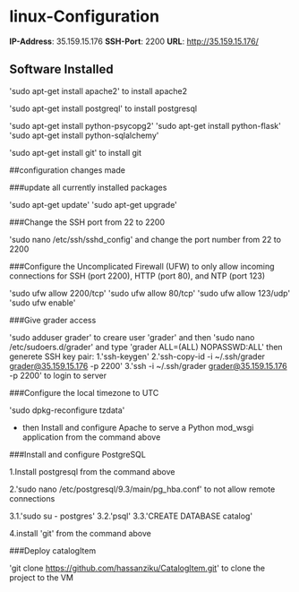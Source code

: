 # linux-Configuration

**IP-Address**: 35.159.15.176
**SSH-Port**:  2200
**URL**: http://35.159.15.176/


## Software Installed

'sudo apt-get install apache2' to install apache2


'sudo apt-get install postgreql' to install postgresql

'sudo apt-get install python-psycopg2'
'sudo apt-get install python-flask'
'sudo apt-get install python-sqlalchemy'

'sudo apt-get install git' to install git


##configuration changes made

###update all currently installed packages

'sudo apt-get update'
'sudo apt-get upgrade'


###Change the SSH port from 22 to 2200

'sudo nano /etc/ssh/sshd_config' and change the port number from 22 to 2200


###Configure the Uncomplicated Firewall (UFW) to only allow incoming connections for SSH (port 2200), HTTP (port 80), and NTP (port 123)

'sudo ufw allow 2200/tcp'
'sudo ufw allow 80/tcp'
'sudo ufw allow 123/udp'
'sudo ufw enable'


###Give grader access

'sudo adduser grader' to creare user 'grader' and then 'sudo nano /etc/sudoers.d/grader' and type 'grader ALL=(ALL) NOPASSWD:ALL'
then generete SSH key pair:
1.'ssh-keygen'
2.'ssh-copy-id -i ~/.ssh/grader grader@35.159.15.176 -p 2200'
3.'ssh -i ~/.ssh/grader grader@35.159.15.176 -p 2200' to login to server


###Configure the local timezone to UTC

'sudo dpkg-reconfigure tzdata'

- then Install and configure Apache to serve a Python mod_wsgi application from the command above


###Install and configure PostgreSQL

1.Install postgresql from the command above

2.'sudo nano /etc/postgresql/9.3/main/pg_hba.conf' to not allow remote connections

3.1.'sudo su - postgres' 
3.2.'psql'
3.3.'CREATE DATABASE catalog'

4.install 'git' from the command above

###Deploy catalogItem

'git clone https://github.com/hassanziku/CatalogItem.git' to clone the project to the VM







